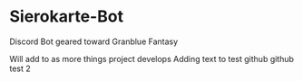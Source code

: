 # Sierokarte-Bot
Discord Bot geared toward Granblue Fantasy

Will add to as more things project develops
Adding text to test github
github test 2
